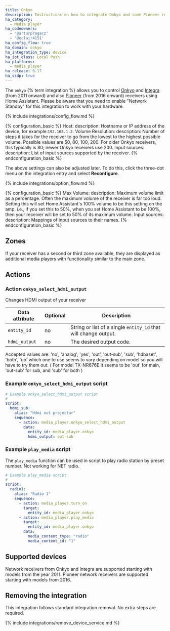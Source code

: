 ```yaml
---
title: Onkyo
description: Instructions on how to integrate Onkyo and some Pioneer receivers into Home Assistant.
ha_category:
  - Media player
ha_codeowners:
  - '@arturpragacz'
  - '@eclair4151'
ha_config_flow: true
ha_domain: onkyo
ha_integration_type: device
ha_iot_class: Local Push
ha_platforms:
  - media_player
ha_release: 0.17
ha_ssdp: true
---
```


The `onkyo` {% term integration %} allows you to control [Onkyo](https://www.onkyo.com) and [Integra](http://www.integrahometheater.com) (from 2011 onward) and also [Pioneer](https://www.pioneerelectronics.com) (from 2016 onward) receivers using Home Assistant.
Please be aware that you need to enable "Network Standby" for this integration to work with your hardware.

{% include integrations/config_flow.md %}

{% configuration_basic %}
Host:
  description: Hostname or IP address of the device, for example:`192.168.1.2`.
Volume Resolution:
  description: Number of steps it takes for the receiver to go from the lowest to the highest possible volume. Possible values are 50, 80, 100, 200. For older Onkyo receivers, this typically is 80; newer Onkyo receivers use 200.
Input sources:
  description: List of input sources supported by the receiver.
{% endconfiguration_basic %}

The above settings can also be adjusted later. To do this, click the three-dot menu on the integration entry and select **Reconfigure**.

{% include integrations/option_flow.md %}

{% configuration_basic %}
Max Volume:
  description: Maximum volume limit as a percentage. Often the maximum volume of the receiver is far too loud. Setting this will set Home Assistant's 100% volume to be this setting on the amp, i.e., if you set this to 50%, when you set Home Assistant to be 100%, then your receiver will be set to 50% of its maximum volume.
Input sources:
  description: Mappings of input sources to their names.
{% endconfiguration_basic %}

## Zones

If your receiver has a second or third zone available, they are displayed as additional media players with functionality similar to the main zone.

## Actions

### Action `onkyo_select_hdmi_output`

Changes HDMI output of your receiver

| Data attribute | Optional | Description                                                     |
| ---------------------- | -------- | --------------------------------------------------------------- |
| `entity_id`            | no       | String or list of a single `entity_id` that will change output. |
| `hdmi_output`          | no       | The desired output code.                                        |

Accepted values are:
'no', 'analog', 'yes', 'out', 'out-sub', 'sub', 'hdbaset', 'both', 'up'
which one to use seems to vary depending on model so you will have to try them out.
( For model TX-NR676E it seems to be 'out' for main, 'out-sub' for sub, and 'sub' for both )

### Example `onkyo_select_hdmi_output` script

```yaml
# Example onkyo_select_hdmi_output script
#
script:
  hdmi_sub:
    alias: "Hdmi out projector"
    sequence:
      - action: media_player.onkyo_select_hdmi_output
        data:
          entity_id: media_player.onkyo
          hdmi_output: out-sub
```

### Example `play_media` script

The `play_media` function can be used in script to play radio station by preset number.
Not working for NET radio.

```yaml
# Example play_media script
#
script:
  radio1:
    alias: "Radio 1"
    sequence:
      - action: media_player.turn_on
        target:
          entity_id: media_player.onkyo
      - action: media_player.play_media
        target:
          entity_id: media_player.onkyo
        data:
          media_content_type: "radio"
          media_content_id: "1"
```

## Supported devices

Network receivers from Onkyo and Integra are supported starting with models from the year 2011. Pioneer network receivers are supported starting with models from 2016.

## Removing the integration

This integration follows standard integration removal. No extra steps are required.

{% include integrations/remove_device_service.md %}
